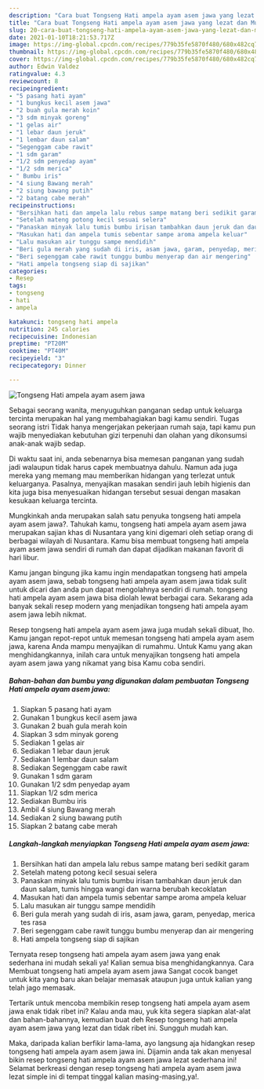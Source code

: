 ```yaml
---
description: "Cara buat Tongseng Hati ampela ayam asem jawa yang lezat dan Mudah Dibuat"
title: "Cara buat Tongseng Hati ampela ayam asem jawa yang lezat dan Mudah Dibuat"
slug: 20-cara-buat-tongseng-hati-ampela-ayam-asem-jawa-yang-lezat-dan-mudah-dibuat
date: 2021-01-10T18:21:53.717Z
image: https://img-global.cpcdn.com/recipes/779b35fe5870f480/680x482cq70/tongseng-hati-ampela-ayam-asem-jawa-foto-resep-utama.jpg
thumbnail: https://img-global.cpcdn.com/recipes/779b35fe5870f480/680x482cq70/tongseng-hati-ampela-ayam-asem-jawa-foto-resep-utama.jpg
cover: https://img-global.cpcdn.com/recipes/779b35fe5870f480/680x482cq70/tongseng-hati-ampela-ayam-asem-jawa-foto-resep-utama.jpg
author: Edwin Valdez
ratingvalue: 4.3
reviewcount: 8
recipeingredient:
- "5 pasang hati ayam"
- "1 bungkus kecil asem jawa"
- "2 buah gula merah koin"
- "3 sdm minyak goreng"
- "1 gelas air"
- "1 lebar daun jeruk"
- "1 lembar daun salam"
- "Segenggam cabe rawit"
- "1 sdm garam"
- "1/2 sdm penyedap ayam"
- "1/2 sdm merica"
- " Bumbu iris"
- "4 siung Bawang merah"
- "2 siung bawang putih"
- "2 batang cabe merah"
recipeinstructions:
- "Bersihkan hati dan ampela lalu rebus sampe matang beri sedikit garam"
- "Setelah mateng potong kecil sesuai selera"
- "Panaskan minyak lalu tumis bumbu irisan tambahkan daun jeruk dan daun salam, tumis hingga wangi dan warna berubah kecoklatan"
- "Masukan hati dan ampela tumis sebentar sampe aroma ampela keluar"
- "Lalu masukan air tunggu sampe mendidih"
- "Beri gula merah yang sudah di iris, asam jawa, garam, penyedap, merica tes rasa"
- "Beri segenggam cabe rawit tunggu bumbu menyerap dan air mengering"
- "Hati ampela tongseng siap di sajikan"
categories:
- Resep
tags:
- tongseng
- hati
- ampela

katakunci: tongseng hati ampela 
nutrition: 245 calories
recipecuisine: Indonesian
preptime: "PT20M"
cooktime: "PT40M"
recipeyield: "3"
recipecategory: Dinner

---
```



![Tongseng Hati ampela ayam asem jawa](https://img-global.cpcdn.com/recipes/779b35fe5870f480/680x482cq70/tongseng-hati-ampela-ayam-asem-jawa-foto-resep-utama.jpg)

Sebagai seorang wanita, menyuguhkan panganan sedap untuk keluarga tercinta merupakan hal yang membahagiakan bagi kamu sendiri. Tugas seorang istri Tidak hanya mengerjakan pekerjaan rumah saja, tapi kamu pun wajib menyediakan kebutuhan gizi terpenuhi dan olahan yang dikonsumsi anak-anak wajib sedap.

Di waktu  saat ini, anda sebenarnya bisa memesan panganan yang sudah jadi walaupun tidak harus capek membuatnya dahulu. Namun ada juga mereka yang memang mau memberikan hidangan yang terlezat untuk keluarganya. Pasalnya, menyajikan masakan sendiri jauh lebih higienis dan kita juga bisa menyesuaikan hidangan tersebut sesuai dengan masakan kesukaan keluarga tercinta. 



Mungkinkah anda merupakan salah satu penyuka tongseng hati ampela ayam asem jawa?. Tahukah kamu, tongseng hati ampela ayam asem jawa merupakan sajian khas di Nusantara yang kini digemari oleh setiap orang di berbagai wilayah di Nusantara. Kamu bisa membuat tongseng hati ampela ayam asem jawa sendiri di rumah dan dapat dijadikan makanan favorit di hari libur.

Kamu jangan bingung jika kamu ingin mendapatkan tongseng hati ampela ayam asem jawa, sebab tongseng hati ampela ayam asem jawa tidak sulit untuk dicari dan anda pun dapat mengolahnya sendiri di rumah. tongseng hati ampela ayam asem jawa bisa diolah lewat berbagai cara. Sekarang ada banyak sekali resep modern yang menjadikan tongseng hati ampela ayam asem jawa lebih nikmat.

Resep tongseng hati ampela ayam asem jawa juga mudah sekali dibuat, lho. Kamu jangan repot-repot untuk memesan tongseng hati ampela ayam asem jawa, karena Anda mampu menyajikan di rumahmu. Untuk Kamu yang akan menghidangkannya, inilah cara untuk menyajikan tongseng hati ampela ayam asem jawa yang nikamat yang bisa Kamu coba sendiri.

<!--inarticleads1-->

##### Bahan-bahan dan bumbu yang digunakan dalam pembuatan Tongseng Hati ampela ayam asem jawa:

1. Siapkan 5 pasang hati ayam
1. Gunakan 1 bungkus kecil asem jawa
1. Gunakan 2 buah gula merah koin
1. Siapkan 3 sdm minyak goreng
1. Sediakan 1 gelas air
1. Sediakan 1 lebar daun jeruk
1. Sediakan 1 lembar daun salam
1. Sediakan Segenggam cabe rawit
1. Gunakan 1 sdm garam
1. Gunakan 1/2 sdm penyedap ayam
1. Siapkan 1/2 sdm merica
1. Sediakan  Bumbu iris
1. Ambil 4 siung Bawang merah
1. Sediakan 2 siung bawang putih
1. Siapkan 2 batang cabe merah




<!--inarticleads2-->

##### Langkah-langkah menyiapkan Tongseng Hati ampela ayam asem jawa:

1. Bersihkan hati dan ampela lalu rebus sampe matang beri sedikit garam
1. Setelah mateng potong kecil sesuai selera
1. Panaskan minyak lalu tumis bumbu irisan tambahkan daun jeruk dan daun salam, tumis hingga wangi dan warna berubah kecoklatan
1. Masukan hati dan ampela tumis sebentar sampe aroma ampela keluar
1. Lalu masukan air tunggu sampe mendidih
1. Beri gula merah yang sudah di iris, asam jawa, garam, penyedap, merica tes rasa
1. Beri segenggam cabe rawit tunggu bumbu menyerap dan air mengering
1. Hati ampela tongseng siap di sajikan




Ternyata resep tongseng hati ampela ayam asem jawa yang enak sederhana ini mudah sekali ya! Kalian semua bisa menghidangkannya. Cara Membuat tongseng hati ampela ayam asem jawa Sangat cocok banget untuk kita yang baru akan belajar memasak ataupun juga untuk kalian yang telah jago memasak.

Tertarik untuk mencoba membikin resep tongseng hati ampela ayam asem jawa enak tidak ribet ini? Kalau anda mau, yuk kita segera siapkan alat-alat dan bahan-bahannya, kemudian buat deh Resep tongseng hati ampela ayam asem jawa yang lezat dan tidak ribet ini. Sungguh mudah kan. 

Maka, daripada kalian berfikir lama-lama, ayo langsung aja hidangkan resep tongseng hati ampela ayam asem jawa ini. Dijamin anda tak akan menyesal bikin resep tongseng hati ampela ayam asem jawa lezat sederhana ini! Selamat berkreasi dengan resep tongseng hati ampela ayam asem jawa lezat simple ini di tempat tinggal kalian masing-masing,ya!.

